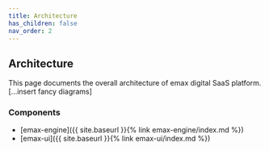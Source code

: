 ```yaml
---
title: Architecture
has_children: false
nav_order: 2
---
```


## Architecture

This page documents the overall architecture of emax digital SaaS platform.
[...insert fancy diagrams]

### Components

* [emax-engine]({{ site.baseurl }}{% link emax-engine/index.md %})
* [emax-ui]({{ site.baseurl }}{% link emax-ui/index.md %})
